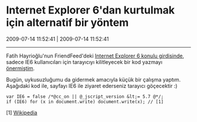 # Internet Explorer 6'dan kurtulmak için alternatif bir yöntem

2009-07-14 11:52:41 | 2009-07-14 11:52:41

---

Fatih Hayrioğlu'nun FriendFeed'deki [Internet Explorer 6 konulu girdisinde](http://friendfeed.com/fatihhayri/531eb2bb/nternet-explorer-6-ile-u-ra-rken-arabesk), sadece IE6 kullanıcıları için tarayıcıyı kilitleyecek bir kod yazmayı [önermiştim](http://friendfeed.com/fatihhayri/531eb2bb/nternet-explorer-6-ile-u-ra-rken-arabesk#c-33df807337684ebd97f24da99966c94c).

Bugün, uykusuzluğumu da gidermek amacıyla küçük bir çalışma yaptım. Aşağıdaki kod ile, sayfayı IE6 ile ziyaret ederseniz tarayıcı göçecektir :)

    var IE6 = false /*@cc_on || @_jscript_version &lt;= 5.7 @*/;
    if (IE6) for (x in document.write) document.write(x); // [1]

[1] [Wikipedia](http://en.wikipedia.org/wiki/Internet_explorer_6#Criticism)

<!-- meta: archive(1) active(1) -->
